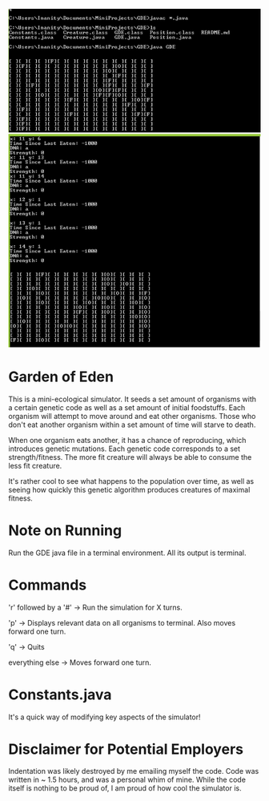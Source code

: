 ![Showing the commands I needed to do to run it.](s1.png?raw=true "The couple commands I needed to do to run it. Don't forget to press enter afterwards to start the first turn!")
![Displaying the 'p' command.](s2.png?raw=true "The -1000 days ones are the food creatures!")

# Garden of Eden
This is a mini-ecological simulator. It seeds a set amount of organisms with a 
certain genetic code as well as a set amount of initial foodstuffs. Each organism will
attempt to move around and eat other organisms. Those who don't eat another organism
within a set amount of time will starve to death.

When one organism eats another, it has a chance of reproducing, 
which introduces genetic mutations. Each
genetic code corresponds to a set strength/fitness. The more fit creature will always
be able to consume the less fit creature.

It's rather cool to see what happens to the population over time, as well as seeing how
quickly this genetic algorithm produces creatures of maximal fitness.

# Note on Running
Run the GDE java file in a terminal environment. All its output is terminal.

# Commands
'r' followed by a '#' -> Run the simulation for X turns.

'p' -> Displays relevant data on all organisms to terminal. Also moves forward one turn.

'q' -> Quits

everything else -> Moves forward one turn.

# Constants.java
It's a quick way of modifying key aspects of the simulator!

# Disclaimer for Potential Employers
Indentation was likely destroyed by me emailing myself the code.
Code was written in ~ 1.5 hours, and was a personal whim of mine.
While the code itself is nothing to be proud of, I am proud of how cool the simulator is.